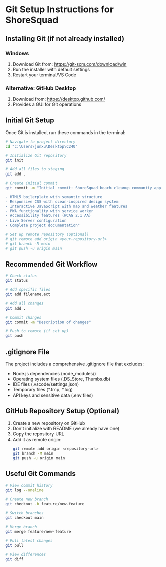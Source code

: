 # Git Setup Instructions for ShoreSquad

## Installing Git (if not already installed)

### Windows
1. Download Git from: https://git-scm.com/download/win
2. Run the installer with default settings
3. Restart your terminal/VS Code

### Alternative: GitHub Desktop
1. Download from: https://desktop.github.com/
2. Provides a GUI for Git operations

## Initial Git Setup

Once Git is installed, run these commands in the terminal:

```bash
# Navigate to project directory
cd "c:\Users\junxu\Desktop\C240"

# Initialize Git repository
git init

# Add all files to staging
git add .

# Create initial commit
git commit -m "Initial commit: ShoreSquad beach cleanup community app

- HTML5 boilerplate with semantic structure
- Responsive CSS with ocean-inspired design system
- Interactive JavaScript with map and weather features
- PWA functionality with service worker
- Accessibility features (WCAG 2.1 AA)
- Live Server configuration
- Complete project documentation"

# Set up remote repository (optional)
# git remote add origin <your-repository-url>
# git branch -M main
# git push -u origin main
```

## Recommended Git Workflow

```bash
# Check status
git status

# Add specific files
git add filename.ext

# Add all changes
git add .

# Commit changes
git commit -m "Description of changes"

# Push to remote (if set up)
git push
```

## .gitignore File

The project includes a comprehensive .gitignore file that excludes:
- Node.js dependencies (node_modules/)
- Operating system files (.DS_Store, Thumbs.db)
- IDE files (.vscode/settings.json)
- Temporary files (*.tmp, *.log)
- API keys and sensitive data (.env files)

## GitHub Repository Setup (Optional)

1. Create a new repository on GitHub
2. Don't initialize with README (we already have one)
3. Copy the repository URL
4. Add it as remote origin:
   ```bash
   git remote add origin <repository-url>
   git branch -M main
   git push -u origin main
   ```

## Useful Git Commands

```bash
# View commit history
git log --oneline

# Create new branch
git checkout -b feature/new-feature

# Switch branches
git checkout main

# Merge branch
git merge feature/new-feature

# Pull latest changes
git pull

# View differences
git diff
```
